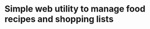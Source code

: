 Simple web utility to manage food recipes and shopping lists
============================================================